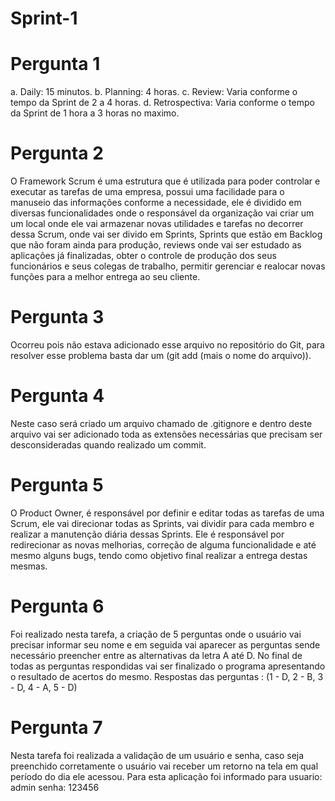 # Sprint-1

# Pergunta 1 
a. Daily: 15 minutos. 
b. Planning: 4 horas.
c. Review: Varia conforme o tempo da Sprint de 2 a 4 horas.
d. Retrospectiva: Varia conforme o tempo da Sprint de 1 hora a 3 horas no maximo.

# Pergunta 2
O Framework Scrum é uma estrutura que é utilizada para poder controlar e executar as tarefas de uma empresa, possui uma facilidade para o manuseio das informações conforme a necessidade, ele é dividido em diversas funcionalidades onde o responsável da organização vai criar um um local onde ele vai armazenar novas utilidades e tarefas no decorrer dessa Scrum, onde vai ser divido em Sprints, Sprints que estão em Backlog que não foram ainda para produção, reviews onde vai ser estudado as aplicações já finalizadas, obter o controle de produção dos seus funcionários e seus colegas de trabalho, permitir gerenciar e realocar novas funções para a melhor entrega ao seu cliente. 

# Pergunta 3
Ocorreu pois não estava adicionado esse arquivo no repositório do Git, para resolver esse problema basta dar um (git add (mais o nome do arquivo)).

# Pergunta 4
Neste caso será criado um arquivo chamado de .gitignore e dentro deste arquivo vai ser adicionado toda as extensões necessárias que precisam ser desconsideradas quando realizado um commit.

# Pergunta 5
O Product Owner, é responsável por definir e editar todas as tarefas de uma Scrum, ele vai direcionar todas as Sprints, vai dividir para cada membro e realizar a manutenção diária dessas Sprints. Ele é responsável por redirecionar as novas melhorias, correção de alguma funcionalidade e até mesmo alguns bugs, tendo como objetivo final realizar a entrega destas mesmas.

# Pergunta 6
Foi realizado nesta tarefa, a criação de 5 perguntas onde o usuário vai precisar informar seu nome e em seguida vai aparecer as perguntas sende necessário preencher entre as alternativas da letra A até D. No final de todas as perguntas respondidas vai ser finalizado o programa apresentando o resultado de acertos do mesmo.
Respostas das perguntas : (1 - D, 2 - B, 3 - D, 4 - A, 5 - D)

# Pergunta 7
Nesta tarefa foi realizada a validação de um usuário e senha, caso seja preenchido corretamente o usuário vai receber um retorno na tela em qual período do dia ele acessou. Para esta aplicação foi informado para usuario: admin
senha: 123456
 